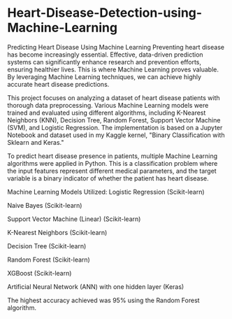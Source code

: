 # Heart-Disease-Detection-using-Machine-Learning

Predicting Heart Disease Using Machine Learning
Preventing heart disease has become increasingly essential. Effective, data-driven prediction systems can significantly enhance research and prevention efforts, ensuring healthier lives. This is where Machine Learning proves valuable. By leveraging Machine Learning techniques, we can achieve highly accurate heart disease predictions.

This project focuses on analyzing a dataset of heart disease patients with thorough data preprocessing. Various Machine Learning models were trained and evaluated using different algorithms, including K-Nearest Neighbors (KNN), Decision Tree, Random Forest, Support Vector Machine (SVM), and Logistic Regression. The implementation is based on a Jupyter Notebook and dataset used in my Kaggle kernel, "Binary Classification with Sklearn and Keras."

To predict heart disease presence in patients, multiple Machine Learning algorithms were applied in Python. This is a classification problem where the input features represent different medical parameters, and the target variable is a binary indicator of whether the patient has heart disease.

Machine Learning Models Utilized:
Logistic Regression (Scikit-learn)

Naive Bayes (Scikit-learn)

Support Vector Machine (Linear) (Scikit-learn)

K-Nearest Neighbors (Scikit-learn)

Decision Tree (Scikit-learn)

Random Forest (Scikit-learn)

XGBoost (Scikit-learn)

Artificial Neural Network (ANN) with one hidden layer (Keras)

The highest accuracy achieved was 95% using the Random Forest algorithm.
